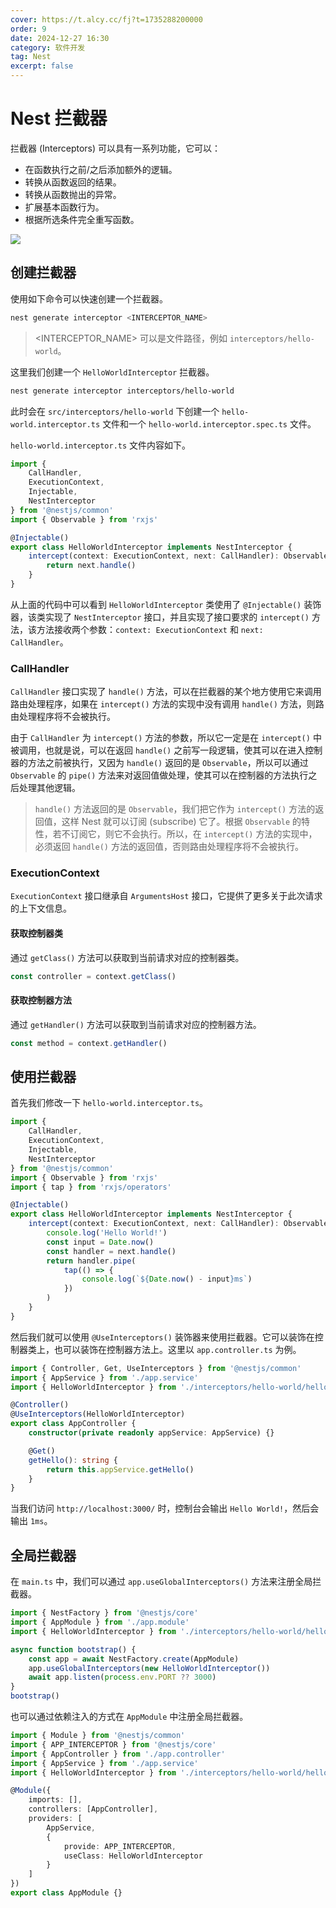 ```yaml
---
cover: https://t.alcy.cc/fj?t=1735288200000
order: 9
date: 2024-12-27 16:30
category: 软件开发
tag: Nest
excerpt: false
---
```


# Nest 拦截器

拦截器 (Interceptors) 可以具有一系列功能，它可以：

- 在函数执行之前/之后添加额外的逻辑。
- 转换从函数返回的结果。
- 转换从函数抛出的异常。
- 扩展基本函数行为。
- 根据所选条件完全重写函数。

![](https://happier-blog.oss-cn-qingdao.aliyuncs.com/NestStudyNotes/Nest%E6%8B%A6%E6%88%AA%E5%99%A801.jpg)

## 创建拦截器

使用如下命令可以快速创建一个拦截器。

```sh
nest generate interceptor <INTERCEPTOR_NAME>
```

> <INTERCEPTOR_NAME> 可以是文件路径，例如 `interceptors/hello-world`。

这里我们创建一个 `HelloWorldInterceptor` 拦截器。

```sh
nest generate interceptor interceptors/hello-world
```

此时会在 `src/interceptors/hello-world` 下创建一个 `hello-world.interceptor.ts` 文件和一个 `hello-world.interceptor.spec.ts` 文件。

`hello-world.interceptor.ts` 文件内容如下。

```TypeScript
import {
    CallHandler,
    ExecutionContext,
    Injectable,
    NestInterceptor
} from '@nestjs/common'
import { Observable } from 'rxjs'

@Injectable()
export class HelloWorldInterceptor implements NestInterceptor {
    intercept(context: ExecutionContext, next: CallHandler): Observable<any> {
        return next.handle()
    }
}
```

从上面的代码中可以看到 `HelloWorldInterceptor` 类使用了 `@Injectable()` 装饰器，该类实现了 `NestInterceptor` 接口，并且实现了接口要求的 `intercept()` 方法，该方法接收两个参数：`context: ExecutionContext` 和 `next: CallHandler`。

### CallHandler

`CallHandler` 接口实现了 `handle()` 方法，可以在拦截器的某个地方使用它来调用路由处理程序，如果在 `intercept()` 方法的实现中没有调用 `handle()` 方法，则路由处理程序将不会被执行。

由于 `CallHandler` 为 `intercept()` 方法的参数，所以它一定是在 `intercept()` 中被调用，也就是说，可以在返回 `handle()` 之前写一段逻辑，使其可以在进入控制器的方法之前被执行，又因为 `handle()` 返回的是 `Observable`，所以可以通过 `Observable` 的 `pipe()` 方法来对返回值做处理，使其可以在控制器的方法执行之后处理其他逻辑。

> `handle()` 方法返回的是 `Observable`，我们把它作为 `intercept()` 方法的返回值，这样 Nest 就可以订阅 (subscribe) 它了。根据 `Observable` 的特性，若不订阅它，则它不会执行。所以，在 `intercept()` 方法的实现中，必须返回 `handle()` 方法的返回值，否则路由处理程序将不会被执行。

### ExecutionContext

`ExecutionContext` 接口继承自 `ArgumentsHost` 接口，它提供了更多关于此次请求的上下文信息。

#### 获取控制器类

通过 `getClass()` 方法可以获取到当前请求对应的控制器类。

```TypeScript
const controller = context.getClass()
```

#### 获取控制器方法

通过 `getHandler()` 方法可以获取到当前请求对应的控制器方法。

```TypeScript
const method = context.getHandler()
```

## 使用拦截器

首先我们修改一下 `hello-world.interceptor.ts`。

```TypeScript
import {
    CallHandler,
    ExecutionContext,
    Injectable,
    NestInterceptor
} from '@nestjs/common'
import { Observable } from 'rxjs'
import { tap } from 'rxjs/operators'

@Injectable()
export class HelloWorldInterceptor implements NestInterceptor {
    intercept(context: ExecutionContext, next: CallHandler): Observable<any> {
        console.log('Hello World!')
        const input = Date.now()
        const handler = next.handle()
        return handler.pipe(
            tap(() => {
                console.log(`${Date.now() - input}ms`)
            })
        )
    }
}
```

然后我们就可以使用 `@UseInterceptors()` 装饰器来使用拦截器。它可以装饰在控制器类上，也可以装饰在控制器方法上。这里以 `app.controller.ts` 为例。

```TypeScript
import { Controller, Get, UseInterceptors } from '@nestjs/common'
import { AppService } from './app.service'
import { HelloWorldInterceptor } from './interceptors/hello-world/hello-world.interceptor'

@Controller()
@UseInterceptors(HelloWorldInterceptor)
export class AppController {
    constructor(private readonly appService: AppService) {}

    @Get()
    getHello(): string {
        return this.appService.getHello()
    }
}
```

当我们访问 `http://localhost:3000/` 时，控制台会输出 `Hello World!`，然后会输出 `1ms`。

## 全局拦截器

在 `main.ts` 中，我们可以通过 `app.useGlobalInterceptors()` 方法来注册全局拦截器。

```TypeScript
import { NestFactory } from '@nestjs/core'
import { AppModule } from './app.module'
import { HelloWorldInterceptor } from './interceptors/hello-world/hello-world.interceptor'

async function bootstrap() {
    const app = await NestFactory.create(AppModule)
    app.useGlobalInterceptors(new HelloWorldInterceptor())
    await app.listen(process.env.PORT ?? 3000)
}
bootstrap()
```

也可以通过依赖注入的方式在 `AppModule` 中注册全局拦截器。

```TypeScript
import { Module } from '@nestjs/common'
import { APP_INTERCEPTOR } from '@nestjs/core'
import { AppController } from './app.controller'
import { AppService } from './app.service'
import { HelloWorldInterceptor } from './interceptors/hello-world/hello-world.interceptor'

@Module({
    imports: [],
    controllers: [AppController],
    providers: [
        AppService,
        {
            provide: APP_INTERCEPTOR,
            useClass: HelloWorldInterceptor
        }
    ]
})
export class AppModule {}
```
